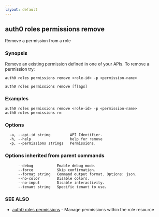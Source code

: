 ```yaml
---
layout: default
---
```

## auth0 roles permissions remove

Remove a permission from a role

### Synopsis

Remove an existing permission defined in one of your APIs.
To remove a permission try:

    auth0 roles permissions remove <role-id> -p <permission-name>

```
auth0 roles permissions remove [flags]
```

### Examples

```
auth0 roles permissions remove <role-id> -p <permission-name>
auth0 roles permissions rm
```

### Options

```
  -a, --api-id string         API Identifier.
  -h, --help                  help for remove
  -p, --permissions strings   Permissions.
```

### Options inherited from parent commands

```
      --debug           Enable debug mode.
      --force           Skip confirmation.
      --format string   Command output format. Options: json.
      --no-color        Disable colors.
      --no-input        Disable interactivity.
      --tenant string   Specific tenant to use.
```

### SEE ALSO

* [auth0 roles permissions](auth0_roles_permissions.md)	 - Manage permissions within the role resource

